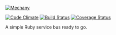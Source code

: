 [![Mechany](http://i.imgur.com/z9Nn34U.png)](http://i.imgur.com/z9Nn34U.png)

[![Code Climate](https://codeclimate.com/github/wallacyyy/mechany.png)](https://codeclimate.com/github/wallacyyy/mechany)
[![Build Status](https://travis-ci.org/wallacyyy/mechany.png)](https://travis-ci.org/wallacyyy/mechany)
[![Coverage Status](https://coveralls.io/repos/wallacyyy/mechany/badge.png)](https://coveralls.io/r/wallacyyy/mechany)

A simple Ruby service bus ready to go.
